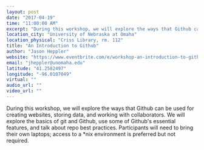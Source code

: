 ```yaml
---
layout: post
date: "2017-04-19"
time: "11:00:00 AM"
excerpt: "During this workshop, we will explore the ways that Github can be used for creating websites, storing data, and working with collaborators. ..."
location_city: "University of Nebraska at Omaha"
location_physical: "Criss Library, rm. 112"
title: "An Introduction to Github"
author: "Jason Heppler"
website: "https://www.eventbrite.com/e/workshop-an-introduction-to-github-tickets-33012283629"
email: "jheppler@unomaha.edu"
latitude: "41.2582497"
longitude: "-96.0107049"
virtual: ""
audio_url: ""
video_url: ""
---
```


During this workshop, we will explore the ways that Github can be used for creating websites, storing data, and working with collaborators. We will explore the basics of git and Github, use some of Github's essential features, and talk about repo best practices. Participants will need to bring their own laptops; access to a *nix environment is preferred but not required.
